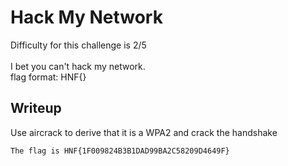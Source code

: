 # Hack My Network
Difficulty for this challenge is 2/5</br></br>
I bet you can't hack my network.</br>
flag format: HNF{<MD5 of password in caps>}

## Writeup
Use aircrack to derive that it is a WPA2 and crack the handshake

```The flag is HNF{1F009824B3B1DAD99BA2C58209D4649F}```
